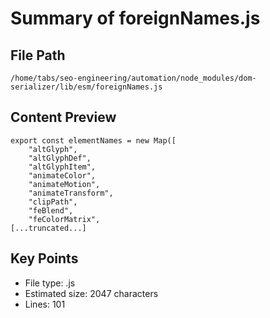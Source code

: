 # Summary of foreignNames.js
  
## File Path
`/home/tabs/seo-engineering/automation/node_modules/dom-serializer/lib/esm/foreignNames.js`

## Content Preview
```
export const elementNames = new Map([
    "altGlyph",
    "altGlyphDef",
    "altGlyphItem",
    "animateColor",
    "animateMotion",
    "animateTransform",
    "clipPath",
    "feBlend",
    "feColorMatrix",
[...truncated...]
```

## Key Points
- File type: .js
- Estimated size: 2047 characters
- Lines: 101
